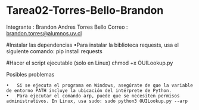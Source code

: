 # Tarea02-Torres-Bello-Brandon

Integrante : Brandon Andres Torres Bello 
Correo : brandon.torres@alumnos.uv.cl

#Instalar las dependencias
•Para instalar la biblioteca requests, usa el siguiente comando:
 pip install requests
 
#Hacer el script ejecutable (solo en Linux)
 chmod +x OUILookup.py

Posibles problemas

	•	Si se ejecuta el programa en Windows, asegúrate de que la variable de entorno PATH incluye la ubicación del intérprete de Python.
	•	Para ejecutar el comando arp, puede que se necesiten permisos administrativos. En Linux, usa sudo: sudo python3 OUILookup.py --arp
